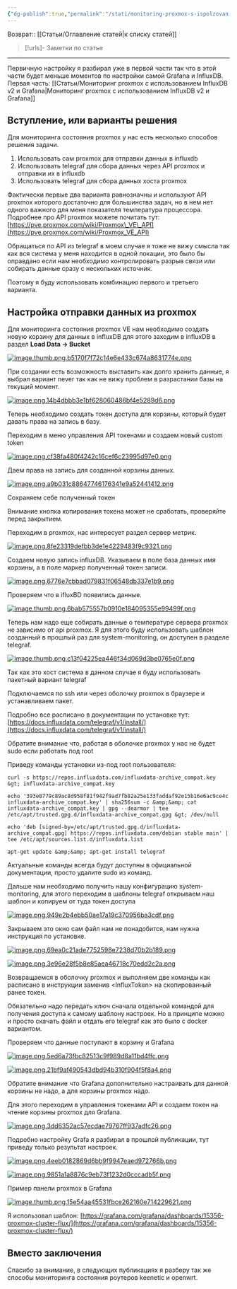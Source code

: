 ```yaml
---
{"dg-publish":true,"permalink":"/stati/monitoring-proxmox-s-ispolzovaniem-influx-db-v2-i-grafana/"}
---
```


Возврат:: [[Статьи/Оглавление статей\|к списку статей]]
> [!urls]- Заметки по статье
>  

---
Первичную настройку я разбирал уже в первой части так что в этой части будет меньше моментов по настройки самой Grafana и InfluxDB. Первая часть: [[Статьи/Мониторинг proxmox с использованием InfluxDB v2 и Grafana\|Мониторинг proxmox с использованием InfluxDB v2 и Grafana]]
## **Вступление, или варианты решения**

Для мониторинга состояния proxmox у нас есть несколько способов решения задачи.

1.  Использовать сам proxmox для отправки данных в influxdb
2.  Использовать telegraf для сбора данных через API proxmox и отправки их в influxdb
3.  Использовать telegraf для сбора данных хоста proxmox

Фактически первые два варианта равнозначны и используют API proxmox которого достаточно для большинства задач, но в нем нет одного важного для меня показателя температура процессора. Подробнее про API proxmox можете почитать тут: [https://pve.proxmox.com/wiki/Proxmox\_VE\_API](https://pve.proxmox.com/wiki/Proxmox_VE_API)

Обращаться по API из telegraf в моем случае я тоже не вижу смысла так как вся система у меня находится в одной локации, это было бы оправдано если нам необходимо контролировать разрыв связи или собирать данные сразу с нескольких источник.

Поэтому я буду использовать комбинацию первого и третьего варианта.

## **Настройка отправки данных из** **proxmox**

Для мониторинга состояния proxmox VE нам необходимо создать новую корзину для данных в influxDB для этого заходим в influxDB в раздел **Load Data -> Bucket**

[![image.thumb.png.b5170f7f72c14e6e433c674a8631774e.png](https://readeck.deniom.ru/bm/Qq/QqHt6FkhspTbCDyRFRqcQE/_resources/ebLKMweht4S9izkSYXEyC4.png)](https://openode.xyz/uploads/monthly_2024_04/image.png.09582208e1b7a8d1e3baf92288d64fa5.png)

При создании есть возможность выставить как долго хранить данные, я выбрал вариант never так как не вижу проблем в разрастании базы на текущий момент.

[![image.png.14b4dbbb3e1bf628060486bf4e5289d6.png](https://readeck.deniom.ru/bm/Qq/QqHt6FkhspTbCDyRFRqcQE/_resources/6grzGVEK9hcvECgtibFnfC.png)](https://openode.xyz/uploads/monthly_2024_04/image.png.14b4dbbb3e1bf628060486bf4e5289d6.png "Увеличить изображение")

Теперь необходимо создать токен доступа для корзины, который будет давать права на запись в базу.

Переходим в меню управления API токенами и создаем новый custom token

[![image.png.cf38fa480f4242c16cef6c23995d97e0.png](https://readeck.deniom.ru/bm/Qq/QqHt6FkhspTbCDyRFRqcQE/_resources/Sn8nHojUroLnTMVEeNLZkb.png)](https://openode.xyz/uploads/monthly_2024_04/image.png.cf38fa480f4242c16cef6c23995d97e0.png "Увеличить изображение")

Даем права на запись для созданной корзины данных.

[![image.png.a9b031c88647746176341e9a52441412.png](https://readeck.deniom.ru/bm/Qq/QqHt6FkhspTbCDyRFRqcQE/_resources/njXpJEBQBwYmM7qgJjs355.png)](https://openode.xyz/uploads/monthly_2024_04/image.png.a9b031c88647746176341e9a52441412.png "Увеличить изображение")

Сохраняем себе полученный токен

Внимание кнопка копирования токена может не сработать, проверяйте перед закрытием.

Переходим в proxmox, нас интересует раздел сервер метрик.

[![image.png.8fe23319defbb3de1e4229483f9c9321.png](https://readeck.deniom.ru/bm/Qq/QqHt6FkhspTbCDyRFRqcQE/_resources/ThHvc5WekQ2aYmh7H4QnPk.png)](https://openode.xyz/uploads/monthly_2024_04/image.png.8fe23319defbb3de1e4229483f9c9321.png "Увеличить изображение")

Создаем новую запись influxDB. Указываем в поле база данных имя корзины, а в поле маркер полученный токен записи.

[![image.png.6776e7cbbad079831f06548db337e1b9.png](https://readeck.deniom.ru/bm/Qq/QqHt6FkhspTbCDyRFRqcQE/_resources/hZivATHGT3zv2Fpkf5JbbJ.png)](https://openode.xyz/uploads/monthly_2024_04/image.png.6776e7cbbad079831f06548db337e1b9.png "Увеличить изображение")

Проверяем что в ifluxBD появились данные.

[![image.thumb.png.6bab575557b0910e184095355e99499f.png](https://readeck.deniom.ru/bm/Qq/QqHt6FkhspTbCDyRFRqcQE/_resources/M3zU9BQvTht3MVH5uwYFXp.png)](https://openode.xyz/uploads/monthly_2024_04/image.png.24869f926f7f7ad200949fa008a1b93d.png)

Теперь нам надо еще собирать данные о температуре сервера proxmox не зависимо от api proxmox. Я для этого буду использовать шаблон созданный в прошлый раз для system\-monitoring, он доступен в разделе telegraf.

[![image.thumb.png.c13f04225ea446f34d069d3be0765e0f.png](https://readeck.deniom.ru/bm/Qq/QqHt6FkhspTbCDyRFRqcQE/_resources/HL2jGisSXKpoHob7JRsE3H.png)](https://openode.xyz/uploads/monthly_2024_04/image.png.c35af1985bfded044db1dc57b3891097.png)

Так как это хост система в данном случае я буду использовать пакетный вариант telegraf

Подключаемся по ssh или через оболочку proxmox в браузере и устанавливаем пакет.

Подробно все расписано в документации по установке тут: [https://docs.influxdata.com/telegraf/v1/install/](https://docs.influxdata.com/telegraf/v1/install/)

Обратите внимание что, работая в оболочке proxmox у нас не будет sudo если работать под root

Приведу команды установки из-под root пользователя:

```comand
curl -s https://repos.influxdata.com/influxdata-archive_compat.key &gt; influxdata-archive_compat.key

echo '393e8779c89ac8d958f81f942f9ad7fb82a25e133faddaf92e15b16e6ac9ce4c influxdata-archive_compat.key' | sha256sum -c &amp;&amp; cat influxdata-archive_compat.key | gpg --dearmor | tee /etc/apt/trusted.gpg.d/influxdata-archive_compat.gpg &gt; /dev/null

echo 'deb [signed-by=/etc/apt/trusted.gpg.d/influxdata-archive_compat.gpg] https://repos.influxdata.com/debian stable main' | tee /etc/apt/sources.list.d/influxdata.list

apt-get update &amp;&amp; apt-get install telegraf
```

Актуальные команды всегда будут доступны в официальной документации, просто удалите sudo из команд.

Дальше нам необходимо получить нашу конфигурацию system\-monitoring, для этого переходим в шаблоны telegraf открываем наш шаблон и копируем от туда токен доступа

[![image.png.949e2b4ebb50ae17a19c370956ba3cdf.png](https://readeck.deniom.ru/bm/Qq/QqHt6FkhspTbCDyRFRqcQE/_resources/MbLKsio2y2iVq9hz3YhpCq.png)](https://openode.xyz/uploads/monthly_2024_04/image.png.949e2b4ebb50ae17a19c370956ba3cdf.png "Увеличить изображение")

Закрываем это окно сам файл нам не понадобится, нам нужна инструкция по установке.

[![image.png.69ea0c21ade7752598e7238d70b2b189.png](https://readeck.deniom.ru/bm/Qq/QqHt6FkhspTbCDyRFRqcQE/_resources/SXU4e9KyhFQZdmC8zNQJGV.png)](https://openode.xyz/uploads/monthly_2024_04/image.png.69ea0c21ade7752598e7238d70b2b189.png "Увеличить изображение")

[![image.png.3e96e28f5b8e85aea46718c70edd2c2a.png](https://readeck.deniom.ru/bm/Qq/QqHt6FkhspTbCDyRFRqcQE/_resources/JGFwbTEXGLe273hRtrKfjy.png)](https://openode.xyz/uploads/monthly_2024_04/image.png.3e96e28f5b8e85aea46718c70edd2c2a.png "Увеличить изображение")

Возвращаемся в оболочку proxmox и выполняем две команды как расписано в инструкции заменив <InfluxToken\> на скопированный ранее токен.

Обязательно надо передать ключ сначала отдельной командой для получения доступа к самому шаблону настроек. Но в принципе можно и просто скачать файл и отдать его telegraf как это было с docker вариантом.

Проверяем что данные поступают в корзину и Grafana

[![image.png.5ed6a73fbc82513c9f989d8a11bd4ffc.png](https://readeck.deniom.ru/bm/Qq/QqHt6FkhspTbCDyRFRqcQE/_resources/fCaQ9X8JkRHEfujtAfhPtC.png)](https://openode.xyz/uploads/monthly_2024_04/image.png.5ed6a73fbc82513c9f989d8a11bd4ffc.png "Увеличить изображение")

[![image.png.21bf9af490543dbd94b310f904f5f8a4.png](https://readeck.deniom.ru/bm/Qq/QqHt6FkhspTbCDyRFRqcQE/_resources/MND6fijTEEo9J3bYowA3ut.png)](https://openode.xyz/uploads/monthly_2024_04/image.png.21bf9af490543dbd94b310f904f5f8a4.png "Увеличить изображение")

Обратите внимание что Grafana дополнительно настраивать для данной корзины не надо, а для корзины proxmox надо.

Для этого переходим в управления токенами API и создаем токен на чтение корзины proxmox для Grafana.

[![image.png.3dd6352ac57ecdae79767ff937adfc26.png](https://readeck.deniom.ru/bm/Qq/QqHt6FkhspTbCDyRFRqcQE/_resources/Y9zavyavUcrCEy7BCtcGC8.png)](https://openode.xyz/uploads/monthly_2024_04/image.png.3dd6352ac57ecdae79767ff937adfc26.png "Увеличить изображение")

Подробно настройку Grafa я разбирал в прошлой публикации, тут приведу только результат настроек.

[![image.png.4eeb0182869d6bb9f9947eaed972766b.png](https://readeck.deniom.ru/bm/Qq/QqHt6FkhspTbCDyRFRqcQE/_resources/VWsfaAoosdHJqzoyx3p78T.png)](https://openode.xyz/uploads/monthly_2024_04/image.png.4eeb0182869d6bb9f9947eaed972766b.png "Увеличить изображение")

[![image.png.9851a1a8876c9eb73f1232d0cccadb5f.png](https://readeck.deniom.ru/bm/Qq/QqHt6FkhspTbCDyRFRqcQE/_resources/DPsA6VEsvxokdoEjdRFJnb.png)](https://openode.xyz/uploads/monthly_2024_04/image.png.9851a1a8876c9eb73f1232d0cccadb5f.png "Увеличить изображение")

Пример панели proxmox в Grafana

[![image.thumb.png.15e54aa45531fbce262160e714229621.png](https://readeck.deniom.ru/bm/Qq/QqHt6FkhspTbCDyRFRqcQE/_resources/4aYQzaMTHpfsHarZ6YqsCo.png)](https://openode.xyz/uploads/monthly_2024_04/image.png.3d6a03a6d552044affdf2095d43bb421.png)

Я использовал шаблон: [https://grafana.com/grafana/dashboards/15356-proxmox-cluster-flux/](https://grafana.com/grafana/dashboards/15356-proxmox-cluster-flux/)

## **Вместо заключения**

Спасибо за внимание, в следующих публикациях я разберу так же способы мониторинга состояния роутеров keenetic и openwrt.